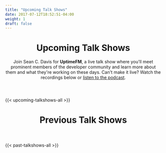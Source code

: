 ```yaml
---
title: "Upcoming Talk Shows"
date: 2017-07-12T18:52:51-04:00
weight: 1
draft: false
---
```


<!-- markdownlint-disable -->
<main class="mb-20">
  <div class="mb-20">
    <header class="container px-6 pt-12 pb-10 mx-auto">
      <h1 class="mb-2 text-5xl font-bold">Upcoming Talk Shows</h1>
      <p class="max-w-3xl text-xl">
        Join Sean C. Davis for <strong>UptimeFM</strong>, a live talk show where you'll meet prominent members of the developer community and learn more about them and what they're working on these days. Can't make it live? Watch the recordings below or <a href="https://uptimefm.buzzsprout.com/" style="text-decoration:underline">listen to the podcast</a>.
      </p>
    </header>
  </div>

{{< upcoming-talkshows-all >}}

  <div class="mb-20">
    <header class="container px-6 pt-5 mx-auto">
      <h1 class="mb-2 text-5xl font-bold">Previous Talk Shows</h1>
    </header>
  </div>
{{< past-talkshows-all >}}
</main>
<!-- markdownlint-restore -->
